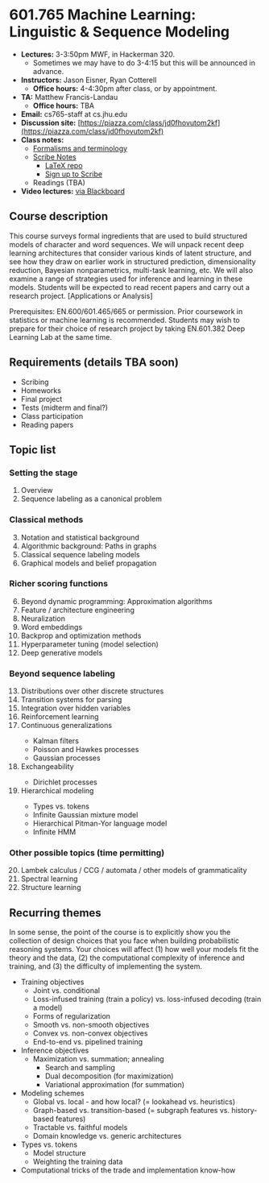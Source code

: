 # 601.765 Machine Learning: Linguistic & Sequence Modeling

* **Lectures:** 3-3:50pm MWF, in Hackerman 320.
  * Sometimes we may have to do 3-4:15 but this will be announced in advance.
* **Instructors:** Jason Eisner, Ryan Cotterell
  * **Office hours:** 4-4:30pm after class, or by appointment.
* **TA:** Matthew Francis-Landau
  * **Office hours:** TBA
* **Email:** cs765-staff at cs.jhu.edu
* **Discussion site:** [https://piazza.com/class/jd0fhovutom2kf](https://piazza.com/class/jd0fhovutom2kf)
* **Class notes:**
  * [Formalisms and terminology](https://github.com/seq2class/scribe-notes/raw/master/formalisms.pdf)
  * [Scribe Notes](https://seq2class.github.io/scribe-notes/)
    * [LaTeX repo](https://github.com/seq2class/scribe-notes)
    * [Sign up to Scribe](https://github.com/seq2class/scribe-notes/wiki/Scribe-notes-sign-up)
  * Readings (TBA)
* **Video lectures:** [via Blackboard](https://blackboard.jhu.edu/webapps/ppto-PanoptoCourseTool-bb_bb60/Content.jsp?course_id=_155622_1&mode=cpview)

## Course description

This course surveys formal ingredients that are used to build structured models of character and word sequences. We will unpack recent deep learning architectures that consider various kinds of latent structure, and see how they draw on earlier work in structured prediction, dimensionality reduction, Bayesian nonparametrics, multi-task learning, etc. We will also examine a range of strategies used for inference and learning in these models. Students will be expected to read recent papers and carry out a research project. [Applications or Analysis]

Prerequisites: EN.600/601.465/665 or permission. Prior coursework in statistics or machine learning is recommended. Students may wish to prepare for their choice of research project by taking EN.601.382 Deep Learning Lab at the same time.

## Requirements (details TBA soon)

* Scribing
* Homeworks
* Final project
* Tests (midterm and final?)
* Class participation
* Reading papers

## Topic list

### Setting the stage

<ol start="1">
<li>Overview</li>
<li>Sequence labeling as a canonical problem</li>
</ol>

### Classical methods

<ol start="3">
<li> Notation and statistical background</li>
<li>Algorithmic background: Paths in graphs</li>
<li>Classical sequence labeling models</li>
<li>Graphical models and belief propagation</li>
</ol>

### Richer scoring functions

<ol start="6">
<li>Beyond dynamic programming: Approximation algorithms</li>
<li>Feature / architecture engineering</li>
<li>Neuralization</li>
<li>Word embeddings</li>
<li>Backprop and optimization methods</li>
<li>Hyperparameter tuning (model selection)</li>
<li>Deep generative models</li>
</ol>

### Beyond sequence labeling

<ol start="13">
<li>Distributions over other discrete structures</li>
<li>Transition systems for parsing</li>
<li>Integration over hidden variables</li>
<li>Reinforcement learning</li>
<li>Continuous generalizations</li>
<ul>
<li>Kalman filters</li>
<li>Poisson and Hawkes processes</li>
<li>Gaussian processes</li>
</ul>
<li>Exchangeability</li>
<ul>
<li>Dirichlet processes</li>
</ul>
<li>Hierarchical modeling</li>
<ul>
<li>Types vs. tokens</li>
<li>Infinite Gaussian mixture model</li>
<li>Hierarchical Pitman-Yor language model</li>
<li>Infinite HMM</li>
</ul>
</ol>

### Other possible topics (time permitting)

<ol start="20">
<li>Lambek calculus / CCG / automata / other models of grammaticality</li>
<li>Spectral learning</li>
<li>Structure learning</li>
</ol>

## Recurring themes

In some sense, the point of the course is to explicitly show you the
collection of design choices that you face when building probabilistic
reasoning systems.  Your choices will affect (1) how well your models
fit the theory and the data, (2) the computational complexity of inference
and training, and (3) the difficulty of implementing the system.

* Training objectives
  * Joint vs. conditional
  * Loss-infused training (train a policy) vs. loss-infused decoding (train a model)
  * Forms of regularization
  * Smooth vs. non-smooth objectives
  * Convex vs. non-convex objectives
  * End-to-end vs. pipelined training
* Inference objectives
  * Maximization vs. summation; annealing
	* Search and sampling
	* Dual decomposition (for maximization)
    * Variational approximation (for summation)
* Modeling schemes
  * Global vs. local - and how local?  (= lookahead vs. heuristics)
  * Graph-based vs. transition-based (= subgraph features vs. history-based features)
  * Tractable vs. faithful models
  * Domain knowledge vs. generic architectures
* Types vs. tokens
  * Model structure
  * Weighting the training data
* Computational tricks of the trade and implementation know-how
